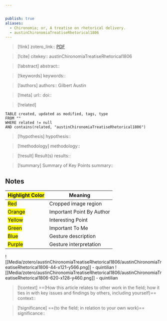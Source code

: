 ```yaml
---


publish: true
aliases: 
  - Chironomia; or, A treatise on rhetorical delivery.
  - austinChironomiaTreatiseRhetorical1806
---
```


> [!link]
> zotero_link:: [PDF](zotero://select/library/items/CL5TE2BR)

> [!cite]
> citekey:: austinChironomiaTreatiseRhetorical1806

> [!abstract]
> abstract:: 

> [!keywords]
> keywords:: 

> [!authors]
> authors:: Gilbert Austin

> [!meta]
> url:: 
> doi:: 

> [!related]


```dataview
TABLE created, updated as modified, tags, type
FROM ""
WHERE related != null
AND contains(related, "austinChironomiaTreatiseRhetorical1806")
```

> [!hypothesis]
> hypothesis:: 

> [!methodology] 
> methodology:: 

> [!result] Result(s) 
> results::

> [!summary] Summary of Key Points
> summary:: 

## Notes

| <mark class="hltr-grey">Highlight Color</mark> | Meaning                   |
| ---------------------------------------------- | ------------------------- |
| <mark class="hltr-red">Red</mark>              | Cropped image region      |
| <mark class="hltr-orange">Orange</mark>        | Important Point By Author |
| <mark class="hltr-yellow">Yellow</mark>        | Interesting Point         |
| <mark class="hltr-green">Green</mark>          | Important To Me           |
| <mark class="hltr-blue">Blue</mark>            | Gesture description       |
| <mark class="hltr-purple">Purple</mark>        | Gesture interpretation    |

![[Media/zotero/austinChironomiaTreatiseRhetorical1806/austinChironomiaTreatiseRhetorical1806-44-x121-y566.png]] 
	- quintilian 
![[Media/zotero/austinChironomiaTreatiseRhetorical1806/austinChironomiaTreatiseRhetorical1806-620-x128-y460.png]] 
	- quintilian 


> [!context]
> ==(How this article relates to other work in the field; how it ties in with key issues and findings by others, including yourself)==
> context:: 

> [!significance]
> ==(to the field; in relation to your own work)==
> significance:: 

